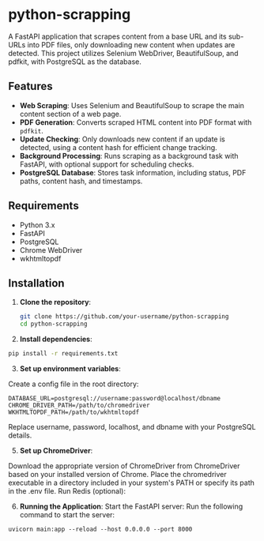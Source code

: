 # python-scrapping

A FastAPI application that scrapes content from a base URL and its sub-URLs into PDF files, only downloading new content when updates are detected. This project utilizes Selenium WebDriver, BeautifulSoup, and pdfkit, with PostgreSQL as the database.

## Features

- **Web Scraping**: Uses Selenium and BeautifulSoup to scrape the main content section of a web page.
- **PDF Generation**: Converts scraped HTML content into PDF format with `pdfkit`.
- **Update Checking**: Only downloads new content if an update is detected, using a content hash for efficient change tracking.
- **Background Processing**: Runs scraping as a background task with FastAPI, with optional support for scheduling checks.
- **PostgreSQL Database**: Stores task information, including status, PDF paths, content hash, and timestamps.

## Requirements

- Python 3.x
- FastAPI
- PostgreSQL
- Chrome WebDriver
- wkhtmltopdf

## Installation

1. **Clone the repository**:

   ```bash
   git clone https://github.com/your-username/python-scrapping
   cd python-scrapping
   ```

2. **Install dependencies**:

```bash
pip install -r requirements.txt
```

3. **Set up environment variables**:

Create a config file in the root directory:

```
DATABASE_URL=postgresql://username:password@localhost/dbname
CHROME_DRIVER_PATH=/path/to/chromedriver
WKHTMLTOPDF_PATH=/path/to/wkhtmltopdf
```
Replace username, password, localhost, and dbname with your PostgreSQL details.

5. **Set up ChromeDriver**:

Download the appropriate version of ChromeDriver from ChromeDriver based on your installed version of Chrome.
Place the chromedriver executable in a directory included in your system's PATH or specify its path in the .env file.
Run Redis (optional):


6. **Running the Application**:
Start the FastAPI server:
Run the following command to start the server:

```
uvicorn main:app --reload --host 0.0.0.0 --port 8000
```